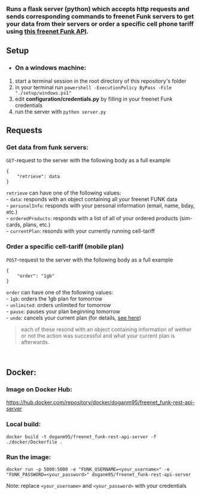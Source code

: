 ### Runs a flask server (python) which accepts http requests and sends corresponding commands to freenet Funk servers to get your data from their servers or order a specific cell phone tariff using [this freenet Funk API](https://github.com/lagmoellertim/freenet-funk-api).

## Setup
- ### On a windows machine:
1. start a terminal session in the root directory of this repository's folder
2. in your terminal run `powershell -ExecutionPolicy ByPass -File "./setup/windows.ps1"`
3. edit **configuration/credentials.py** by filling in your freenet Funk credentials
4. run the server with `python server.py`

## Requests

### Get data from funk servers:
`GET`-request to the server with the following body as a full example
```
{
    "retrieve": data
}
```
`retrieve` can have one of the following values:  
    - `data`: responds with an object containing all your freenet FUNK data  
    - `personalInfo`: responds with your personal information (email, name, bday, etc.)  
    - `orderedProducts`: responds with a list of all of your ordered products (sim-cards, plans, etc.)  
    - `currentPlan`: resonds with your currently running cell-tariff


### Order a specific cell-tariff (mobile plan)
`POST`-request to the server with the following body as a full example
```
{  
    "order": "1gb"
}
```

`order` can have one of the following values:  
    - `1gb`: orders the 1gb plan for tomorrow  
    - `unlimited`: orders unlimited for tomorrow  
    - `pause`: pauses your plan beginning tomorrow  
    - `undo`: cancels your current plan (for details, [see here](https://github.com/lagmoellertim/freenet-funk-api))  

>each of these resond with an object containing information of wether or not the action was successful and what your current plan is afterwards.

<br/>  

## Docker:

### Image on Docker Hub:

https://hub.docker.com/repository/docker/doganm95/freenet_funk-rest-api-server

### Local build:

`docker build -t doganm95/freenet_funk-rest-api-server -f ./docker/Dockerfile .`

### Run the image: 
`docker run -p 5000:5000 -e "FUNK_USERNAME=<your_username>" -e "FUNK_PASSWORD=<your_password>" doganm95/freenet_funk-rest-api-server`  

Note: replace `<your_username>` and `<your_password>` with your credentials